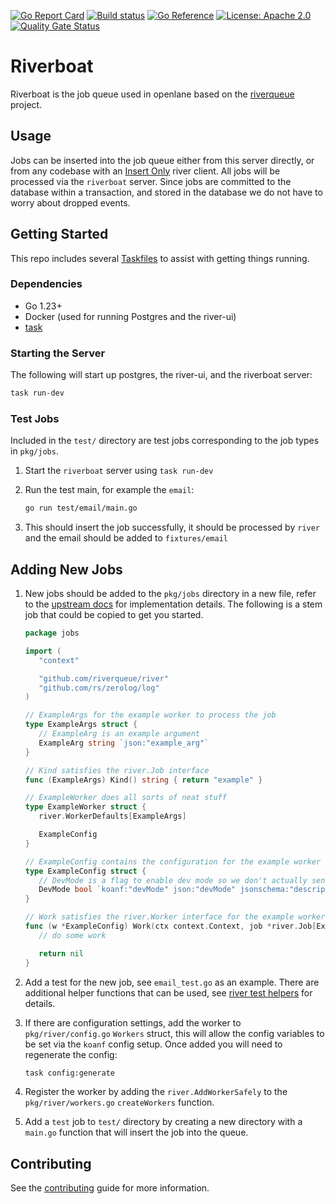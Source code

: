 [![Go Report Card](https://goreportcard.com/badge/github.com/theopenlane/riverboat)](https://goreportcard.com/report/github.com/theopenlane/riverboat)
[![Build status](https://badge.buildkite.com/34ad31fe4231b2953cd3f2d116364d21a39b2a4dbf1eea539a.svg)](https://buildkite.com/theopenlane/riverboat?branch=main)
[![Go Reference](https://pkg.go.dev/badge/github.com/theopenlane/riverboat.svg)](https://pkg.go.dev/github.com/theopenlane/riverboat)
[![License: Apache 2.0](https://img.shields.io/badge/License-Apache2.0-brightgreen.svg)](https://opensource.org/licenses/Apache-2.0)
[![Quality Gate Status](https://sonarcloud.io/api/project_badges/measure?project=theopenlane_riverboat&metric=alert_status)](https://sonarcloud.io/summary/new_code?id=theopenlane_riverboat)

# Riverboat

Riverboat is the job queue used in openlane based on the
[riverqueue](https://riverqueue.com/) project.

## Usage

Jobs can be inserted into the job queue either from this server directly, or
from any codebase with an
[Insert Only](https://riverqueue.com/docs#insert-only-clients) river client. All
jobs will be processed via the `riverboat` server. Since jobs are committed to
the database within a transaction, and stored in the database we do not have to
worry about dropped events.

## Getting Started

This repo includes several [Taskfiles](https://taskfile.dev/) to assist with
getting things running.

### Dependencies

- Go 1.23+
- Docker (used for running Postgres and the river-ui)
- [task](https://taskfile.dev/)

### Starting the Server

The following will start up postgres, the river-ui, and the riverboat server:

```bash
task run-dev
```

### Test Jobs

Included in the `test/` directory are test jobs corresponding to the job types
in `pkg/jobs`.

1. Start the `riverboat` server using `task run-dev`
1. Run the test main, for example the `email`:

   ```bash
   go run test/email/main.go
   ```
1. This should insert the job successfully, it should be processed by `river`
   and the email should be added to `fixtures/email`

## Adding New Jobs

1. New jobs should be added to the `pkg/jobs` directory in a new file, refer to
   the [upstream docs](https://riverqueue.com/docs#job-args-and-workers) for
   implementation details. The following is a stem job that could be copied to
   get you started.
   ```go
   package jobs

   import (
      "context"

      "github.com/riverqueue/river"
      "github.com/rs/zerolog/log"
   )

   // ExampleArgs for the example worker to process the job
   type ExampleArgs struct {
      // ExampleArg is an example argument
      ExampleArg string `json:"example_arg"`
   }

   // Kind satisfies the river.Job interface
   func (ExampleArgs) Kind() string { return "example" }

   // ExampleWorker does all sorts of neat stuff
   type ExampleWorker struct {
      river.WorkerDefaults[ExampleArgs]

      ExampleConfig
   }

   // ExampleConfig contains the configuration for the example worker
   type ExampleConfig struct {
      // DevMode is a flag to enable dev mode so we don't actually send millions of carrier pigeons
      DevMode bool `koanf:"devMode" json:"devMode" jsonschema:"description=enable dev mode" default:"true"`
   }

   // Work satisfies the river.Worker interface for the example worker
   func (w *ExampleConfig) Work(ctx context.Context, job *river.Job[ExampleArgs]) error {
      // do some work

      return nil
   }
   ```

1. Add a test for the new job, see `email_test.go` as an example. There are
   additional helper functions that can be used, see
   [river test helpers](https://riverqueue.com/docs/testing) for details.
1. If there are configuration settings, add the worker to `pkg/river/config.go`
   `Workers` struct, this will allow the config variables to be set via the
   `koanf` config setup. Once added you will need to regenerate the config:
   ```bash
   task config:generate
   ```
1. Register the worker by adding the `river.AddWorkerSafely` to the
   `pkg/river/workers.go` `createWorkers` function.
1. Add a `test` job to `test/` directory by creating a new directory with a
   `main.go` function that will insert the job into the queue.

## Contributing

See the [contributing](.github/CONTRIBUTING.md) guide for more information.
